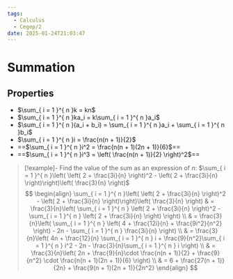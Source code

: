 ```yaml
---
tags:
  - Calculus
  - Cegep/2
date: 2025-01-24T21:03:47
---
```


# Summation

## Properties

- $\sum_{ i = 1 }^{ n }k = kn$
- $\sum_{ i = 1 }^{ n }ka_i = k\sum_{ i = 1 }^{ n }a_i$
- $\sum_{ i = 1 }^{ n }(a_i + b_i) = \sum_{ i = 1 }^{ n }a_i + \sum_{ i = 1 }^{ n }b_i$
- $\sum_{ i = 1 }^{ n }i = \frac{n(n + 1)}{2}$
- ==$\sum_{ i = 1 }^{ n }i^2 = \frac{n(n + 1)(2n + 1)}{6}$==
- ==$\sum_{ i = 1 }^{ n }i^3 = \left( \frac{n(n + 1)}{2} \right)^2$==

> [!example]- Find the value of the sum as an expression of $n$: $\sum_{ i = 1 }^{ n }\left( \left( 2 + \frac{3i}{n} \right)^2 - \left( 2 + \frac{3i}{n} \right)\right)\left( \frac{3}{n} \right)$
> $$
> \begin{align}
> \sum_{ i = 1 }^{ n }\left( \left( 2 + \frac{3i}{n} \right)^2 - \left( 2 + \frac{3i}{n} \right)\right)\left( \frac{3}{n} \right) & = \frac{3}{n}\left( \sum_{ i = 1 }^{ n } \left( 2 + \frac{3i}{n} \right)^2 - \sum_{ i = 1 }^{ n } \left( 2 + \frac{3i}{n} \right) \right) \\
>  & = \frac{3}{n}\left( \sum_{ i = 1 }^{ n } \left( 4 + \frac{12i}{n} + \frac{9i^2}{n^2} \right) - 2n - \sum_{ i = 1 }^{ n } \frac{3i}{n} \right) \\
>  & = \frac{3}{n}\left( 4n + \frac{12}{n} \sum_{ i = 1 }^{ n } i + \frac{9}{n^2}\sum_{ i = 1 }^{ n } i^2 - 2n - \frac{3}{n}\sum_{ i = 1 }^{ n } i \right) \\
>  & = \frac{3}{n}\left( 2n + \frac{9}{n}\cdot \frac{n(n + 1)}{2} + \frac{9}{n^2} \cdot \frac{n(n + 1)(2n + 1)}{6} \right) \\
>  & = 6 + \frac{27(n + 1)}{2n} + \frac{9(n + 1)(2n + 1)}{2n^2}
> \end{align}
> $$
